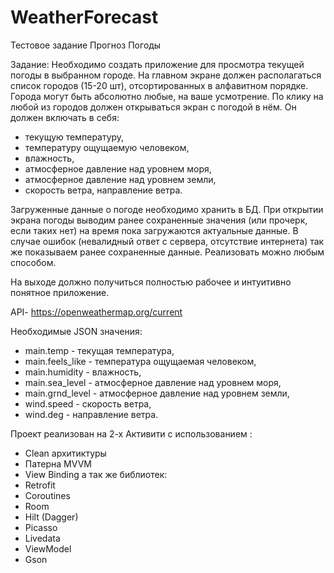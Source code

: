 # WeatherForecast
Тестовое задание Прогноз Погоды

Задание: 
Необходимо создать приложение для просмотра текущей погоды в выбранном городе.
На главном экране должен располагаться список городов (15-20 шт), отсортированных в алфавитном порядке. Города могут быть абсолютно любые, на ваше усмотрение. 
По клику на любой из городов должен открываться экран с погодой в нём. Он должен включать в себя:
-  текущую температуру,
-  температуру ощущаемую человеком,
-  влажность, 
-  атмосферное давление над уровнем моря,
-  атмосферное давление над уровнем земли, 
-  скорость ветра, направление ветра. 

Загруженные данные о погоде необходимо хранить в БД. При открытии экрана погоды выводим ранее сохраненные значения (или прочерк, если таких нет) на время пока загружаются актуальные данные. 
В случае ошибок (невалидный ответ с сервера, отсутствие интернета) так же показываем ранее сохраненные данные. Реализовать можно любым способом. 

На выходе должно получиться полностью рабочее и интуитивно понятное приложение. 

 API- https://openweathermap.org/current 
 
 Необходимые JSON значения: 
- main.temp - текущая температура, 
- main.feels_like - температура ощущаемая человеком, 
- main.humidity - влажность, 
- main.sea_level - атмосферное давление над уровнем моря, 
- main.grnd_level - атмосферное давление над уровнем земли, 
- wind.speed - скорость ветра,
- wind.deg - направление ветра.

Проект реализован на 2-х Активити с использованием :
- Clean архитиктуры
- Патерна MVVM
- View Binding
а так же библиотек: 
- Retrofit
- Coroutines
- Room
- Hilt (Dagger)
- Picasso
- Livedata
- ViewModel
- Gson
